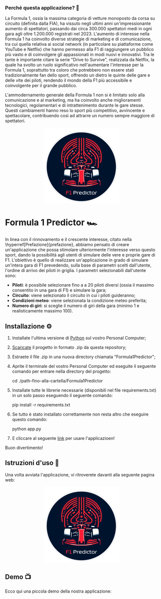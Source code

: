 

### Perché questa applicazione? 🤔
La Formula 1, ossia la massima categoria di vetture monoposto da corsa su circuito (definita dalla FIA), ha vissuto negli ultimi anni un'impressionante aumento di spettatori, passando dai circa 300.000 spettatori medi in ogni gara agli oltre 1.200.000 registrati nel 2023. L'aumento di interesse nella Formula 1 ha coinvolto diverse strategie di marketing e di comunicazione, tra cui quella relativa ai social network (in particolare su piattaforme come YouTube e Netflix) che hanno permesso alla F1 di raggiungere un pubblico più vasto e di coinvolgere gli appassionati in modi nuovi e innovativi. Tra le tante è importante citare la serie "Drive to Survive", realizzata da Netflix, la quale ha svolto un ruolo significativo nell'aumentare l'interesse per la Formula 1, soprattutto tra coloro che potrebbero non essere stati tradizionalmente fan dello sport, offrendo un dietro le quinte delle gare e delle vite dei piloti, rendendo il mondo della F1 più accessibile e coinvolgente per il grande pubblico. 

L'ammodernamento generale della Formula 1 non si è limitato solo alla comunicazione e al marketing, ma ha coinvolto anche miglioramenti tecnologici, regolamentari e di intrattenimento durante le gare stesse. Questi cambiamenti hanno reso lo sport più competitivo, avvincente e spettacolare, contribuendo così ad attrarre un numero sempre maggiore di spettatori.

<p align="center"> 
    <img src="Media/Logo.png" alt="Logo" width="250" height="250">
</p>

# Formula 1 Predictor 🏎️
In linea con il rinnovamento e il crescente interesse, citato nella \hyperref[Prefazione]{prefazione}, abbiamo pensato di creare un'applicazione che possa stimolare ulteriormente l'interesse verso questo sport, dando la possibilità agli utenti di simulare delle vere e proprie gare di F1. L'obiettivo è quello di realizzare un'applicazione in grado di simulare un'intera gara di F1 prevedendo, sulla base di parametri scelti dall'utente, l'ordine di arrivo dei piloti in griglia. I parametri selezionabili dall'utente sono:

- **Piloti**: è possibile selezionare fino a a 20 piloti diversi (ossia il massimo consentito in una gara di F1) e simulare la gara;
- **Circuito**: viene selezionato il circuito in cui i piloti guideranno;
- **Condizioni meteo**: viene selezionata la condizione meteo preferita;
- **Numero di giri**: si sceglie il numero di giri della gara (minimo 1 e realisticamente massimo 100).

## Installazione ⚙️
1. Installate l'ultima versione di [Python](https://www.python.org/) sul vostro Personal Computer;
2. [Scaricate](https://github.com/John-64/Formula-1-Predictor/archive/refs/heads/main.zip) il progetto in formato .zip da questa repository;
3. Estraete il file .zip in una nuova directory chiamata "Formula1Predictor";
4. Aprite il terminale del vostro Personal Computer ed eseguite il seguente comando per entrare nella directory del progetto: 

   cd ./path-fino-alla-cartella/Formula1Predictor
5. Installate tutte le librerie necessarie (disponibili nel file requirements.txt) in un solo passo eseguendo il seguente comando:

   pip install -r requirements.txt

6. Se tutto è stato installato correttamente non resta altro che eseguire questo comando:
   
   python app.py
   
8. E cliccare al seguente [link](http://127.0.0.1:5000/) per usare l'applicazioen!

Buon divertimento!
 
## Istruzioni d'uso 📖
Una volta avviata l'applicazione, vi ritroverete davanti alla seguente pagina web:

<p align="center"> 
    <img src="Media/Logo.png" alt="Logo" width="250" height="250">
</p>


## Demo 📺
Ecco qui una piccola demo della nostra applicazione:
